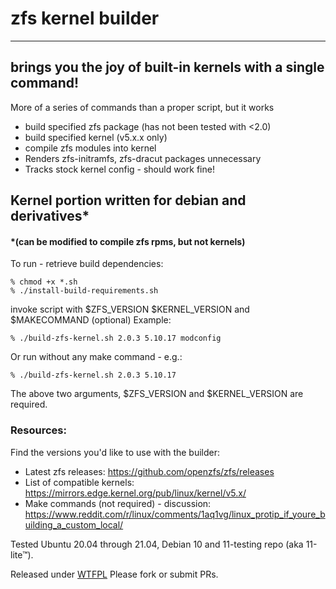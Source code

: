 # zfs kernel builder

---

## brings you the joy of built-in kernels with a single command!

More of a series of commands than a proper script, but it works

- build specified zfs package (has not been tested with <2.0)
- build specified kernel (v5.x.x only)
- compile zfs modules into kernel
- Renders zfs-initramfs, zfs-dracut packages unnecessary
- Tracks stock kernel config - should work fine!

## Kernel portion written for debian and derivatives\*

#### \*(can be modified to compile zfs rpms, but not kernels)

To run - retrieve build dependencies:
```
% chmod +x *.sh
% ./install-build-requirements.sh
```

invoke script with $ZFS_VERSION $KERNEL_VERSION and $MAKECOMMAND (optional)
Example:
```
% ./build-zfs-kernel.sh 2.0.3 5.10.17 modconfig
```

Or run without any make command - e.g.:
```
% ./build-zfs-kernel.sh 2.0.3 5.10.17
```
The above two arguments, $ZFS_VERSION and $KERNEL_VERSION are required.

### Resources:

Find the versions you'd like to use with the builder:

- Latest zfs releases: https://github.com/openzfs/zfs/releases
- List of compatible kernels:  https://mirrors.edge.kernel.org/pub/linux/kernel/v5.x/
- Make commands (not required) - discussion: https://www.reddit.com/r/linux/comments/1aq1vg/linux_protip_if_youre_building_a_custom_local/ 

Tested Ubuntu 20.04 through 21.04, Debian 10 and 11-testing repo (aka 11-lite™).

Released under [WTFPL](http://www.wtfpl.net/) Please fork or submit PRs.

